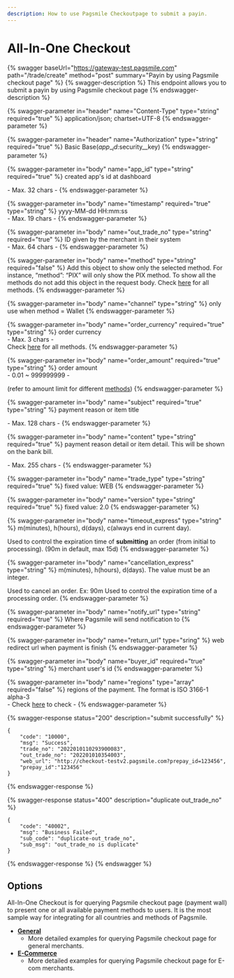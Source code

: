 ```yaml
---
description: How to use Pagsmile Checkoutpage to submit a payin.
---
```


# All-In-One Checkout

{% swagger baseUrl="https://gateway-test.pagsmile.com" path="/trade/create" method="post" summary="Payin by using Pagsmile checkout page" %}
{% swagger-description %}
This endpoint allows you to submit a payin by using Pagsmile checkout page
{% endswagger-description %}

{% swagger-parameter in="header" name="Content-Type" type="string" required="true" %}
application/json; chartset=UTF-8
{% endswagger-parameter %}

{% swagger-parameter in="header" name="Authorization" type="string" required="true" %}
Basic Base($app\__id:$security\__key)
{% endswagger-parameter %}

{% swagger-parameter in="body" name="app_id" type="string" required="true" %}
created app's id at dashboard

\- Max. 32 chars -
{% endswagger-parameter %}

{% swagger-parameter in="body" name="timestamp" required="true" type="string" %}
yyyy-MM-dd HH:mm:ss\
\- Max. 19 chars -
{% endswagger-parameter %}

{% swagger-parameter in="body" name="out_trade_no" type="string" required="true" %}
ID given by the merchant in their system\
\- Max. 64 chars -&#x20;
{% endswagger-parameter %}

{% swagger-parameter in="body" name="method" type="string" required="false" %}
Add this object to show only the selected method. For instance, “method”: “PIX” will only show the PIX method. To show all the methods do not add this object in the request body. Check [here](../data/payment-method.md) for all methods.
{% endswagger-parameter %}

{% swagger-parameter in="body" name="channel" type="string" %}
only use when method = Wallet
{% endswagger-parameter %}

{% swagger-parameter in="body" name="order_currency" required="true" type="string" %}
order currency\
\- Max. 3 chars -\
Check [here](../data/payment-method.md) for all methods.
{% endswagger-parameter %}

{% swagger-parameter in="body" name="order_amount" required="true" type="string" %}
order amount\
\- 0.01 \~ 999999999 -

(refer to amount limit for different [methods](../data/payment-method.md))
{% endswagger-parameter %}

{% swagger-parameter in="body" name="subject" required="true" type="string" %}
payment reason or item title

\- Max. 128 chars -
{% endswagger-parameter %}

{% swagger-parameter in="body" name="content" type="string" required="true" %}
payment reason detail or item detail. This will be shown on the bank bill.

\- Max. 255 chars -
{% endswagger-parameter %}

{% swagger-parameter in="body" name="trade_type" type="string" required="true" %}
fixed value: WEB
{% endswagger-parameter %}

{% swagger-parameter in="body" name="version" type="string" required="true" %}
fixed value: 2.0
{% endswagger-parameter %}

{% swagger-parameter in="body" name="timeout_express" type="string" %}
m(minutes), h(hours), d(days), c(always end in current day).&#x20;

Used to control the expiration time of **submitting** an order (from initial to processing).  (90m in default, max 15d)
{% endswagger-parameter %}

{% swagger-parameter in="body" name="cancellation_express" type="string" %}
m(minutes), h(hours), d(days). The value must be an integer.&#x20;

Used to cancel an order. Ex: 90m Used to control the expiration time of a processing order.
{% endswagger-parameter %}

{% swagger-parameter in="body" name="notify_url" type="string" required="true" %}
Where Pagsmile will send notification to
{% endswagger-parameter %}

{% swagger-parameter in="body" name="return_url" type="sring" %}
web redirect url when payment is finish
{% endswagger-parameter %}

{% swagger-parameter in="body" name="buyer_id" required="true" type="string" %}
merchant user's id
{% endswagger-parameter %}

{% swagger-parameter in="body" name="regions" type="array" required="false" %}
regions of the payment. The format is ISO 3166-1 alpha-3\
\- Check [here](../data/country-code.md) to check -&#x20;
{% endswagger-parameter %}

{% swagger-response status="200" description="submit successfully" %}
```
{
    "code": "10000",
    "msg": "Success",
    "trade_no": "2022010110293900083",
    "out_trade_no": "202201010354003",
    "web_url": "http://checkout-testv2.pagsmile.com?prepay_id=123456",
    "prepay_id":"123456"
}
```
{% endswagger-response %}

{% swagger-response status="400" description="duplicate out_trade_no" %}
```
{
    "code": "40002",
    "msg": "Business Failed",
    "sub_code": "duplicate-out_trade_no",
    "sub_msg": "out_trade_no is duplicate"
}
```
{% endswagger-response %}
{% endswagger %}

## Options

All-In-One Checkout is for querying Pagsmile checkout page (payment wall) to present one or all available payment methods to users. It is the most sample way for integrating for all countries and methods of Pagsmile.

* [**General**](general.md)
  * More detailed examples for querying Pagsmile checkout page for general merchants.
* [**E-Commerce**](../../payout/submit-a-payout/paypal/)
  * More detailed examples for querying Pagsmile checkout page for E-com merchants.
